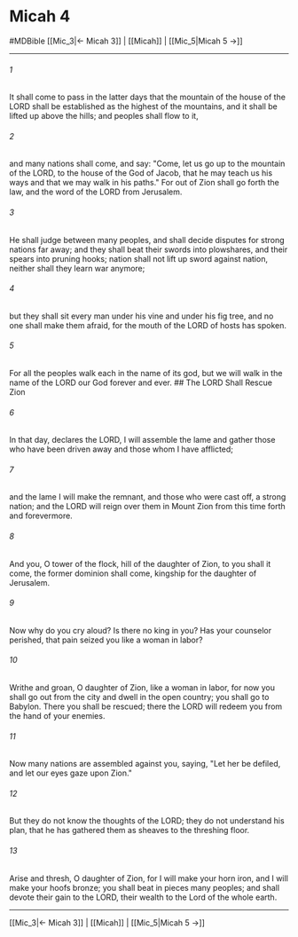 # Micah 4
#MDBible
[[Mic_3|← Micah 3]] | [[Micah]] | [[Mic_5|Micah 5 →]]

***

###### 1 
It shall come to pass in the latter days that the mountain of the house of the LORD shall be established as the highest of the mountains, and it shall be lifted up above the hills; and peoples shall flow to it, 

###### 2 
and many nations shall come, and say: "Come, let us go up to the mountain of the LORD, to the house of the God of Jacob, that he may teach us his ways and that we may walk in his paths." For out of Zion shall go forth the law, and the word of the LORD from Jerusalem. 

###### 3 
He shall judge between many peoples, and shall decide disputes for strong nations far away; and they shall beat their swords into plowshares, and their spears into pruning hooks; nation shall not lift up sword against nation, neither shall they learn war anymore; 

###### 4 
but they shall sit every man under his vine and under his fig tree, and no one shall make them afraid, for the mouth of the LORD of hosts has spoken. 

###### 5 
For all the peoples walk each in the name of its god, but we will walk in the name of the LORD our God forever and ever. ## The LORD Shall Rescue Zion 

###### 6 
In that day, declares the LORD, I will assemble the lame and gather those who have been driven away and those whom I have afflicted; 

###### 7 
and the lame I will make the remnant, and those who were cast off, a strong nation; and the LORD will reign over them in Mount Zion from this time forth and forevermore. 

###### 8 
And you, O tower of the flock, hill of the daughter of Zion, to you shall it come, the former dominion shall come, kingship for the daughter of Jerusalem. 

###### 9 
Now why do you cry aloud? Is there no king in you? Has your counselor perished, that pain seized you like a woman in labor? 

###### 10 
Writhe and groan, O daughter of Zion, like a woman in labor, for now you shall go out from the city and dwell in the open country; you shall go to Babylon. There you shall be rescued; there the LORD will redeem you from the hand of your enemies. 

###### 11 
Now many nations are assembled against you, saying, "Let her be defiled, and let our eyes gaze upon Zion." 

###### 12 
But they do not know the thoughts of the LORD; they do not understand his plan, that he has gathered them as sheaves to the threshing floor. 

###### 13 
Arise and thresh, O daughter of Zion, for I will make your horn iron, and I will make your hoofs bronze; you shall beat in pieces many peoples; and shall devote their gain to the LORD, their wealth to the Lord of the whole earth. 

***

[[Mic_3|← Micah 3]] | [[Micah]] | [[Mic_5|Micah 5 →]]
